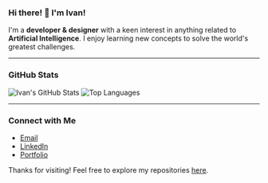 ### Hi there! 👋 I'm Ivan!

I'm a **developer & designer** with a keen interest in anything related to **Artificial Intelligence**. I enjoy learning new concepts to solve the world's greatest challenges.

---

### GitHub Stats
![Ivan's GitHub Stats](https://github-readme-stats.vercel.app/api?username=ivansojivarghese&show_icons=true&theme=radical)
![Top Languages](https://github-readme-stats.vercel.app/api/top-langs/?username=ivansojivarghese&layout=compact&theme=radical)

---

### Connect with Me
-  [Email](mailto:ivansojivarghese@gmail.com)
-  [LinkedIn](https://www.linkedin.com/in/ivansojivarghese/)
-  [Portfolio](https://ivansojivarghese.github.io/)

Thanks for visiting! Feel free to explore my repositories [here](https://github.com/ivansojivarghese?tab=repositories). 

